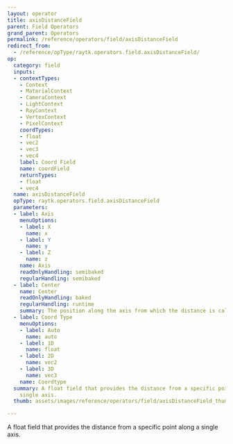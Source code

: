 ```yaml
---
layout: operator
title: axisDistanceField
parent: Field Operators
grand_parent: Operators
permalink: /reference/operators/field/axisDistanceField
redirect_from:
  - /reference/opType/raytk.operators.field.axisDistanceField/
op:
  category: field
  inputs:
  - contextTypes:
    - Context
    - MaterialContext
    - CameraContext
    - LightContext
    - RayContext
    - VertexContext
    - PixelContext
    coordTypes:
    - float
    - vec2
    - vec3
    - vec4
    label: Coord Field
    name: coordField
    returnTypes:
    - float
    - vec4
  name: axisDistanceField
  opType: raytk.operators.field.axisDistanceField
  parameters:
  - label: Axis
    menuOptions:
    - label: X
      name: x
    - label: Y
      name: y
    - label: Z
      name: z
    name: Axis
    readOnlyHandling: semibaked
    regularHandling: semibaked
  - label: Center
    name: Center
    readOnlyHandling: baked
    regularHandling: runtime
    summary: The position along the axis from which the distance is calculated.
  - label: Coord Type
    menuOptions:
    - label: Auto
      name: auto
    - label: 1D
      name: float
    - label: 2D
      name: vec2
    - label: 3D
      name: vec3
    name: Coordtype
  summary: A float field that provides the distance from a specific point along a
    single axis.
  thumb: assets/images/reference/operators/field/axisDistanceField_thumb.png

---
```



A float field that provides the distance from a specific point along a single axis.